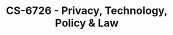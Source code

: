 ---
layout: course
title: CS-6726 - Privacy, Technology, Policy & Law
aliases: 
course_id: CS-6726
permalink: /CS-6726/
---